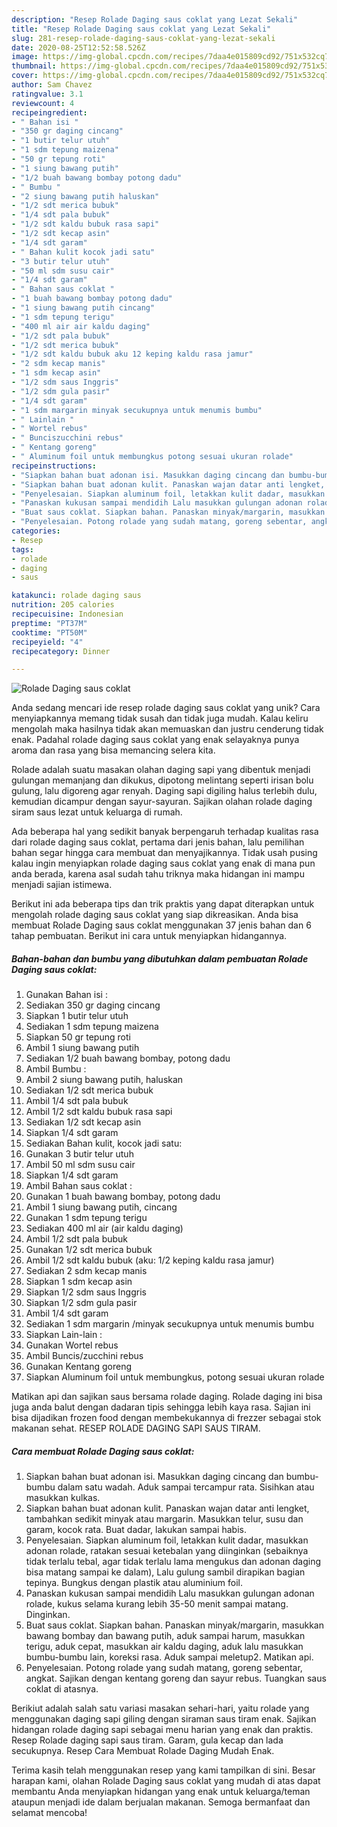 ```yaml
---
description: "Resep Rolade Daging saus coklat yang Lezat Sekali"
title: "Resep Rolade Daging saus coklat yang Lezat Sekali"
slug: 281-resep-rolade-daging-saus-coklat-yang-lezat-sekali
date: 2020-08-25T12:52:58.526Z
image: https://img-global.cpcdn.com/recipes/7daa4e015809cd92/751x532cq70/rolade-daging-saus-coklat-foto-resep-utama.jpg
thumbnail: https://img-global.cpcdn.com/recipes/7daa4e015809cd92/751x532cq70/rolade-daging-saus-coklat-foto-resep-utama.jpg
cover: https://img-global.cpcdn.com/recipes/7daa4e015809cd92/751x532cq70/rolade-daging-saus-coklat-foto-resep-utama.jpg
author: Sam Chavez
ratingvalue: 3.1
reviewcount: 4
recipeingredient:
- " Bahan isi "
- "350 gr daging cincang"
- "1 butir telur utuh"
- "1 sdm tepung maizena"
- "50 gr tepung roti"
- "1 siung bawang putih"
- "1/2 buah bawang bombay potong dadu"
- " Bumbu "
- "2 siung bawang putih haluskan"
- "1/2 sdt merica bubuk"
- "1/4 sdt pala bubuk"
- "1/2 sdt kaldu bubuk rasa sapi"
- "1/2 sdt kecap asin"
- "1/4 sdt garam"
- " Bahan kulit kocok jadi satu"
- "3 butir telur utuh"
- "50 ml sdm susu cair"
- "1/4 sdt garam"
- " Bahan saus coklat "
- "1 buah bawang bombay potong dadu"
- "1 siung bawang putih cincang"
- "1 sdm tepung terigu"
- "400 ml air air kaldu daging"
- "1/2 sdt pala bubuk"
- "1/2 sdt merica bubuk"
- "1/2 sdt kaldu bubuk aku 12 keping kaldu rasa jamur"
- "2 sdm kecap manis"
- "1 sdm kecap asin"
- "1/2 sdm saus Inggris"
- "1/2 sdm gula pasir"
- "1/4 sdt garam"
- "1 sdm margarin minyak secukupnya untuk menumis bumbu"
- " Lainlain "
- " Wortel rebus"
- " Bunciszucchini rebus"
- " Kentang goreng"
- " Aluminum foil untuk membungkus potong sesuai ukuran rolade"
recipeinstructions:
- "Siapkan bahan buat adonan isi. Masukkan daging cincang dan bumbu-bumbu dalam satu wadah. Aduk sampai tercampur rata. Sisihkan atau masukkan kulkas."
- "Siapkan bahan buat adonan kulit. Panaskan wajan datar anti lengket, tambahkan sedikit minyak atau margarin. Masukkan telur, susu dan garam, kocok rata. Buat dadar, lakukan sampai habis."
- "Penyelesaian. Siapkan aluminum foil, letakkan kulit dadar, masukkan adonan rolade, ratakan sesuai ketebalan yang diinginkan (sebaiknya tidak terlalu tebal, agar tidak terlalu lama mengukus dan adonan daging bisa matang sampai ke dalam), Lalu gulung sambil dirapikan bagian tepinya. Bungkus dengan plastik atau aluminium foil."
- "Panaskan kukusan sampai mendidih Lalu masukkan gulungan adonan rolade, kukus selama kurang lebih 35-50 menit sampai matang. Dinginkan."
- "Buat saus coklat. Siapkan bahan. Panaskan minyak/margarin, masukkan bawang bombay dan bawang putih, aduk sampai harum, masukkan terigu, aduk cepat, masukkan air kaldu daging, aduk lalu masukkan bumbu-bumbu lain, koreksi rasa. Aduk sampai meletup2. Matikan api."
- "Penyelesaian. Potong rolade yang sudah matang, goreng sebentar, angkat. Sajikan dengan kentang goreng dan sayur rebus. Tuangkan saus coklat di atasnya."
categories:
- Resep
tags:
- rolade
- daging
- saus

katakunci: rolade daging saus 
nutrition: 205 calories
recipecuisine: Indonesian
preptime: "PT37M"
cooktime: "PT50M"
recipeyield: "4"
recipecategory: Dinner

---
```



![Rolade Daging saus coklat](https://img-global.cpcdn.com/recipes/7daa4e015809cd92/751x532cq70/rolade-daging-saus-coklat-foto-resep-utama.jpg)

Anda sedang mencari ide resep rolade daging saus coklat yang unik? Cara menyiapkannya memang tidak susah dan tidak juga mudah. Kalau keliru mengolah maka hasilnya tidak akan memuaskan dan justru cenderung tidak enak. Padahal rolade daging saus coklat yang enak selayaknya punya aroma dan rasa yang bisa memancing selera kita.

Rolade adalah suatu masakan olahan daging sapi yang dibentuk menjadi gulungan memanjang dan dikukus, dipotong melintang seperti irisan bolu gulung, lalu digoreng agar renyah. Daging sapi digiling halus terlebih dulu, kemudian dicampur dengan sayur-sayuran. Sajikan olahan rolade daging siram saus lezat untuk keluarga di rumah.

Ada beberapa hal yang sedikit banyak berpengaruh terhadap kualitas rasa dari rolade daging saus coklat, pertama dari jenis bahan, lalu pemilihan bahan segar hingga cara membuat dan menyajikannya. Tidak usah pusing kalau ingin menyiapkan rolade daging saus coklat yang enak di mana pun anda berada, karena asal sudah tahu triknya maka hidangan ini mampu menjadi sajian istimewa.


Berikut ini ada beberapa tips dan trik praktis yang dapat diterapkan untuk mengolah rolade daging saus coklat yang siap dikreasikan. Anda bisa membuat Rolade Daging saus coklat menggunakan 37 jenis bahan dan 6 tahap pembuatan. Berikut ini cara untuk menyiapkan hidangannya.

<!--inarticleads1-->

##### Bahan-bahan dan bumbu yang dibutuhkan dalam pembuatan Rolade Daging saus coklat:

1. Gunakan  Bahan isi :
1. Sediakan 350 gr daging cincang
1. Siapkan 1 butir telur utuh
1. Sediakan 1 sdm tepung maizena
1. Siapkan 50 gr tepung roti
1. Ambil 1 siung bawang putih
1. Sediakan 1/2 buah bawang bombay, potong dadu
1. Ambil  Bumbu :
1. Ambil 2 siung bawang putih, haluskan
1. Sediakan 1/2 sdt merica bubuk
1. Ambil 1/4 sdt pala bubuk
1. Ambil 1/2 sdt kaldu bubuk rasa sapi
1. Sediakan 1/2 sdt kecap asin
1. Siapkan 1/4 sdt garam
1. Sediakan  Bahan kulit, kocok jadi satu:
1. Gunakan 3 butir telur utuh
1. Ambil 50 ml sdm susu cair
1. Siapkan 1/4 sdt garam
1. Ambil  Bahan saus coklat :
1. Gunakan 1 buah bawang bombay, potong dadu
1. Ambil 1 siung bawang putih, cincang
1. Gunakan 1 sdm tepung terigu
1. Sediakan 400 ml air (air kaldu daging)
1. Ambil 1/2 sdt pala bubuk
1. Gunakan 1/2 sdt merica bubuk
1. Ambil 1/2 sdt kaldu bubuk (aku: 1/2 keping kaldu rasa jamur)
1. Sediakan 2 sdm kecap manis
1. Siapkan 1 sdm kecap asin
1. Siapkan 1/2 sdm saus Inggris
1. Siapkan 1/2 sdm gula pasir
1. Ambil 1/4 sdt garam
1. Sediakan 1 sdm margarin /minyak secukupnya untuk menumis bumbu
1. Siapkan  Lain-lain :
1. Gunakan  Wortel rebus
1. Ambil  Buncis/zucchini rebus
1. Gunakan  Kentang goreng
1. Siapkan  Aluminum foil untuk membungkus, potong sesuai ukuran rolade


Matikan api dan sajikan saus bersama rolade daging. Rolade daging ini bisa juga anda balut dengan dadaran tipis sehingga lebih kaya rasa. Sajian ini bisa dijadikan frozen food dengan membekukannya di frezzer sebagai stok makanan sehat. RESEP ROLADE DAGING SAPI SAUS TIRAM. 

<!--inarticleads2-->

##### Cara membuat Rolade Daging saus coklat:

1. Siapkan bahan buat adonan isi. Masukkan daging cincang dan bumbu-bumbu dalam satu wadah. Aduk sampai tercampur rata. Sisihkan atau masukkan kulkas.
1. Siapkan bahan buat adonan kulit. Panaskan wajan datar anti lengket, tambahkan sedikit minyak atau margarin. Masukkan telur, susu dan garam, kocok rata. Buat dadar, lakukan sampai habis.
1. Penyelesaian. Siapkan aluminum foil, letakkan kulit dadar, masukkan adonan rolade, ratakan sesuai ketebalan yang diinginkan (sebaiknya tidak terlalu tebal, agar tidak terlalu lama mengukus dan adonan daging bisa matang sampai ke dalam), Lalu gulung sambil dirapikan bagian tepinya. Bungkus dengan plastik atau aluminium foil.
1. Panaskan kukusan sampai mendidih Lalu masukkan gulungan adonan rolade, kukus selama kurang lebih 35-50 menit sampai matang. Dinginkan.
1. Buat saus coklat. Siapkan bahan. Panaskan minyak/margarin, masukkan bawang bombay dan bawang putih, aduk sampai harum, masukkan terigu, aduk cepat, masukkan air kaldu daging, aduk lalu masukkan bumbu-bumbu lain, koreksi rasa. Aduk sampai meletup2. Matikan api.
1. Penyelesaian. Potong rolade yang sudah matang, goreng sebentar, angkat. Sajikan dengan kentang goreng dan sayur rebus. Tuangkan saus coklat di atasnya.


Berikiut adalah salah satu variasi masakan sehari-hari, yaitu rolade yang menggunakan daging sapi giling dengan siraman saus tiram enak. Sajikan hidangan rolade daging sapi sebagai menu harian yang enak dan praktis. Resep Rolade daging sapi saus tiram. Garam, gula kecap dan lada secukupnya. Resep Cara Membuat Rolade Daging Mudah Enak. 

Terima kasih telah menggunakan resep yang kami tampilkan di sini. Besar harapan kami, olahan Rolade Daging saus coklat yang mudah di atas dapat membantu Anda menyiapkan hidangan yang enak untuk keluarga/teman ataupun menjadi ide dalam berjualan makanan. Semoga bermanfaat dan selamat mencoba!
